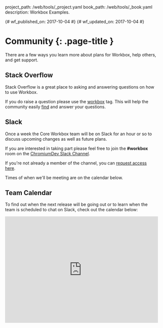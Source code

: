 project_path: /web/tools/_project.yaml
book_path: /web/tools/_book.yaml
description: Workbox Examples.

{# wf_published_on: 2017-10-04 #}
{# wf_updated_on: 2017-10-04 #}

# Community {: .page-title }

There are a few ways you learn more about plans for Workbox, help others,
and get support.

## Stack Overflow

Stack Overflow is a great place to asking and answering
questions on how to use Workbox.

If you do raise a question please use the
[workbox](https://stackoverflow.com/questions/ask?tags=workbox)
tag. This will help the community easily
[find](https://stackoverflow.com/questions/tagged/workbox) and answer your
questions.

## Slack

Once a week the Core Workbox team will be on Slack
for an hour or so to discuss upcoming changes as well
as future plans.

If you are interested in taking part please feel free to join
the **#workbox** room on the
[ChromiumDev Slack Channel](https://chromiumdev.slack.com/).

If you're not already a member of the channel, you can
[request access here](https://chromiumdev-slack.herokuapp.com/).

Times of when we'll be meeting are on the calendar below.

## Team Calendar

To find out when the next release will be going out or
to learn when the team is scheduled to chat
on Slack, check out the calendar below:

<iframe src="https://calendar.google.com/calendar/embed?showTitle=0&amp;showNav=0&amp;showPrint=0&amp;showTabs=0&amp;showCalendars=0&amp;mode=WEEK&amp;height=600&amp;wkst=2&amp;bgcolor=%23FFFFFF&amp;src=gsmnmr45i797q67dfhp08t48no%40group.calendar.google.com&amp;color=%23333333&amp;ctz=America%2FLos_Angeles" frameborder="0" scrolling="no" style="width: 100%; min-height: 350px;"></iframe>
